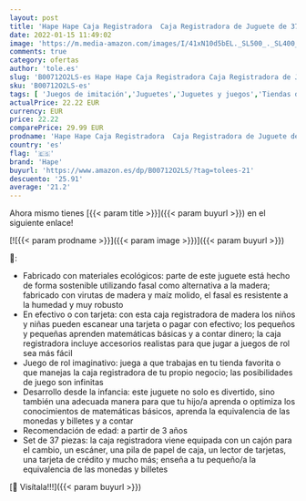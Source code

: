 ```yaml
---
layout: post
title: 'Hape Hape Caja Registradora  Caja Registradora de Juguete de 37 Piezas de Madera para Niños y Niñas  Con Calculadora'
date: 2022-01-15 11:49:02
image: 'https://m.media-amazon.com/images/I/41xN10d5bEL._SL500_._SL400_.jpg'
comments: true
category: ofertas
author: 'tole.es'
slug: 'B00712O2LS-es Hape Hape Caja Registradora Caja Registradora de Juguete...'
sku: 'B00712O2LS-es'
tags: [ 'Juegos de imitación','Juguetes','Juguetes y juegos','Tiendas de juguete y accesorios','calculadora','hape', ]
actualPrice: 22.22 EUR
currency: EUR
price: 22.22
comparePrice: 29.99 EUR
prodname: 'Hape Hape Caja Registradora  Caja Registradora de Juguete de 37 Piezas de Madera para Niños y Niñas  Con Calculadora'
country: 'es'
flag: '🇪🇸'
brand: 'Hape'
buyurl: 'https://www.amazon.es/dp/B00712O2LS/?tag=tolees-21'
descuento: '25.91'
average: '21.2'
---
```


Ahora mismo tienes [{{< param title >}}]({{< param buyurl >}}) en el siguiente enlace!

[![{{< param prodname >}}]({{< param image >}})]({{< param buyurl >}})

🔎:

- Fabricado con materiales ecológicos: parte de este juguete está hecho de forma sostenible utilizando fasal como alternativa a la madera; fabricado con virutas de madera y maíz molido, el fasal es resistente a la humedad y muy robusto
- En efectivo o con tarjeta: con esta caja registradora de madera los niños y niñas pueden escanear una tarjeta o pagar con efectivo; los pequeños y pequeñas aprenden matemáticas básicas y a contar dinero; la caja registradora incluye accesorios realistas para que jugar a juegos de rol sea más fácil
- Juego de rol imaginativo: juega a que trabajas en tu tienda favorita o que manejas la caja registradora de tu propio negocio; las posibilidades de juego son infinitas
- Desarrollo desde la infancia: este juguete no solo es divertido, sino también una adecuada manera para que tu hijo/a aprenda o optimiza los conocimientos de matemáticas básicos, aprenda la equivalencia de las monedas y billetes y a contar
- Recomendación de edad: a partir de 3 años
- Set de 37 piezas: la caja registradora viene equipada con un cajón para el cambio, un escáner, una pila de papel de caja, un lector de tarjetas, una tarjeta de crédito y mucho más; enseña a tu pequeño/a la equivalencia de las monedas y billetes

[🛒 Visítala!!!]({{< param buyurl >}})
